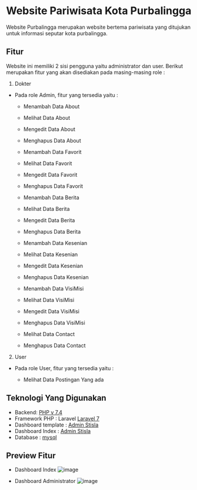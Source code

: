 # Website Pariwisata Kota Purbalingga

Website Purbalingga merupakan website bertema pariwisata yang ditujukan untuk informasi seputar kota purbalingga.


## Fitur

Website ini memiliki 2 sisi pengguna yaitu administrator dan user. Berikut merupakan fitur yang akan disediakan pada masing-masing role :

1.  Dokter
    

- Pada role Admin, fitur yang tersedia yaitu :
		
	- Menambah Data About
    - Melihat Data About
    - Mengedit Data About
    - Menghapus Data About
    
    - Menambah Data Favorit
    - Melihat Data Favorit
    - Mengedit Data Favorit
    - Menghapus Data Favorit
    
    - Menambah Data Berita
    - Melihat Data Berita
    - Mengedit Data Berita
    - Menghapus Data Berita
    
    - Menambah Data Kesenian
    - Melihat Data Kesenian
    - Mengedit Data Kesenian
    - Menghapus Data Kesenian
    
    - Menambah Data VisiMisi
    - Melihat Data VisiMisi
    - Mengedit Data VisiMisi
    - Menghapus Data VisiMisi
    
    - Melihat Data Contact
    - Menghapus Data Contact
	

2.  User
    
- Pada role User, fitur yang tersedia yaitu :

	-   Melihat Data Postingan Yang ada 
    
	

## Teknologi Yang Digunakan

- Backend: [PHP v 7.4](https://www.php.net/downloads.php)
- Framework PHP : Laravel [Laravel 7](https://laravel.com/docs/7.x/releases)
- Dashboard template : [Admin Stisla](https://getstisla.com/)
- Dashboard Index : [Admin Stisla](https://onepagelove.com/aria)
- Database : [mysql](https://www.mysql.com/)

## Preview Fitur
- Dashboard Index
![image](https://user-images.githubusercontent.com/33076687/107323945-bca04680-6ad9-11eb-8c1a-d6ed228629fb.png)


- Dashboard Administrator
![image](https://user-images.githubusercontent.com/33076687/107324043-e8233100-6ad9-11eb-93c5-a9ee5a0a5324.png)





